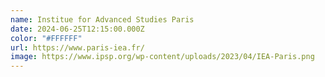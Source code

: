 ```yaml
---
name: Institue for Advanced Studies Paris
date: 2024-06-25T12:15:00.000Z
color: "#FFFFFF"
url: https://www.paris-iea.fr/
image: https://www.ipsp.org/wp-content/uploads/2023/04/IEA-Paris.png
---
```

